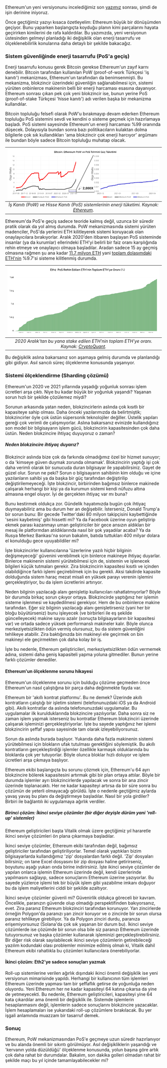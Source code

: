 Ethereum'un yeni versiyonunu incelediğimiz son [yazımız](/genel/2022/04/20/yeni-ethereumu-beklerken.html) sonrası, şimdi de işin derinine iniyoruz.

Önce geçtiğimiz yazıyı kısaca özetleyelim: Ethereum büyük bir dönüşümden geçiyor. Bunu yaparken başlangıçta koyduğu planın kimi parçalarını hayata geçirirken kimilerini de rafa kaldırdılar. Bu yazımızda, yeni versiyonun üstesinden gelmeyi planladığı iki değişiklik olan enerji tasarrufu ve ölçeklenebilirlik konularına daha detaylı bir şekilde bakacağız. 

### Sistem güvenliğinde enerji tasarrufu (PoS'a geçiş)
Enerji tasarrufu konusu gerek Bitcoin gerekse Ethereum'un zayıf karnı denebilir. Bitcoin tarafından kullanılan PoW (proof-of-work Türkçesi 'iş kanıtı') mekanizması, Ethereum'un tarafından da benimsenmişti. Bu mekanizma, blokzincir üzerindeki güvenliğin sağlanabilmesi için, sistemi yürüten onbinlerce makinenin belli bir enerji harcaması esasına dayanıyor. Ethereum sonrası çıkan pek çok yeni blokzincir ise, bunun yerine PoS (proof-of-stake Türkçesi 'hisse kanıtı') adı verilen başka bir mekanizma kullandılar. 

Bitcoin topluluğu felsefi olarak PoW'u bırakmayıp devam ederken Ethereum topluluğu PoS sistemini sevdi ve kendini o sisteme geçmek için hazırlamaya başladı. PoS sistemi sayesinde Ethereum'un enerji harcaması %99 oranında düşecek. Dolayısıyla bundan sonra bazı politikacıların kulaktan dolma bilgilerle çok sık kullandıkları 'ama blokzincir çok enerji harcıyor' argümanı ile bundan böyle sadece Bitcoin topluluğu muhatap olacak. 

| ![Pow_Pos_consumption](/assets/ethereum_power_consumption_v3_800.png)|
|:--:| 
| *İş Kanıtı (PoW) ve Hisse Kanıtı (PoS) sistemlerinin enerji tüketimi. Kaynak: [Ethereum](https://blog.ethereum.org/2021/05/18/country-power-no-more/).*|


Ethereum'da PoS'e geçiş sadece teoride kalmış değil, uzunca bir süredir pratik olarak da yol almış durumda. PoW mekanizmasında sistemi yürüten madenciler, PoS'da yerlerini ETH kilitleyerek sistemi koruyacak olan onaylayıcılara bırakıyorlar. Aralık 2020'den itibaren başlayan PoS sisteminde insanlar (ya da kurumlar) ellerindeki ETH'yi belirli bir faiz oranı karşılığında rehin etmeye ve onaylayıcı olmaya başladılar. Aradan sadece 15 ay geçmiş olmasına rağmen şu ana kadar [11.7 milyon ETH](https://beaconcha.in/) yani [toplam dolaşımdaki ETH'nin](https://etherscan.io/stat/supply) %9.7'si sisteme kilitlenmiş durumda. 

| ![total_staked_ETH](/assets/Ethereum_ETH_2_0_Staking_Rate_800.png)|
|:--:| 
| *2020 Aralık'tan bu yana stake edilen ETH'nin toplam ETH'ye oranı. Kaynak: [CryptoQuant](https://cryptoquant.com/asset/eth/chart/eth2/eth-20-staking-rate-percent?window=DAY&sma=0&ema=0&priceScale=linear&metricScale=linear&chartStyle=column).*|

Bu değişiklik aslına bakarsanız son aşamaya gelmiş durumda ve planlandığı gibi gidiyor. Asıl sancılı süreç ölçeklenme konusunda yaşanıyor.  

### Sistemi ölçeklendirme (Sharding çözümü)
Ethereum'un 2020 ve 2021 yıllarında yaşadığı yoğunluk sonrası işlem ücretleri arşa çıktı. Niye bu kadar büyük bir yoğunluk yaşandı? Yaşanan sorun hızlı bir şekilde çözülemez miydi? 

Sorunun arkasında yatan neden, blokzincirlerin aslında çok kısıtlı bir kapasiteye sahip olması. Daha önceki yazılarımızda da belirtmiştik; blokzincirler öyle çok üstün süpersonik teknolojiler değiller. Üstelik yapıları gereği çok verimli de çalışmıyorlar. Aslına bakarsanız evinizde kullandığınız son model bir bilgisayarın işlem gücü, blokzincirin kapasitesinden çok daha üstün. Neden blokzincire ihtiyaç duyuyoruz o zaman? 

##### Neden blokzincire ihtiyaç duyarız?
Blokzincir aslında bize çok da farkında olmadığımız özel bir hizmet sunuyor; o da 'kimseye güven duymak zorunda olmamak'. Blokzincirin yaptığı işi çok daha verimli olarak bir sunucuda duran bilgisayar ile yapabilirsiniz. Gayet de güzel olur. Sorun ne peki?  Sorun o bilgisayarın sahibinin kim olduğu ve içine yazılanların sahibi ya da başka bir güç tarafından değiştirilip değiştirilemeyeceği. İşte blokzincir, birbirinden bağımsız binlerce makinede çalışarak herhangi bir kişi ya da kurumun sistemi kendi nüfuzu altına almasına engel oluyor. İyi de gerçekten ihtiyaç var mı buna? 

Bunu kestirmek oldukça zor. Gündelik hayatımızda bugün çok ihtiyaç duymayabiliriz ama bu durum her an değişebilir. İsterseniz, Donald Trump'a bir sorun bunu: Bir gecede Twitter'daki 80 milyon takipçisini kaybettiğinde 'sesini kaybetmiş' gibi hissetti mi? Ya da Facebook üzerine oyun geliştirip ekmek parası kazanmayı uman geliştiriciler bir gece ansızın aldıkları bir mesaj ile platformdan atıldıklarında nasıl bir şok yaşadılar acaba? Ya da Rusya Merkez Bankası'na sorun bakalım, batıda tuttukları 400 milyar dolara el konulduğu gece uyuyabildiler mi?

İşte blokzincirler kullanıcılarına 'üzerlerine yazılı hiçbir bilginin değişmeyeceği' güvenini verebilmek için binlerce makineye ihtiyaç duyarlar. Binlerce makinenin sistemi yürütebilmesi için de, sistemin ve işlenecek bilgileri küçük tutmaları gerekir. Zira blokzincirin kapasitesi kısıtlı ve içinden olabildiğince farklı işlemi geçirebilmek için bu gerekli. Aksi takdirde kapasite dolduğunda sistem haraç mezat misali en yüksek parayı verenin işlemini gerçekleştiriyor, bu da işlem ücretlerini artırıyor. 

Neden bilginin yazılacağı alanı genişletip kullanıcıları rahatlatmıyorlar? Böyle bir durumda birkaç sorun çıkıyor ortaya. Blokzincirde yaptığınız her işlemin sisteme işlenmesi ve kaydedilmesi gerekiyor. Hem de bu onbinlerce makine tarafından. Eğer siz bilginin yazılacağı alanı genişletirseniz (yani her bir bloğu büyütürseniz) bunu işleyecek (ve birbirleri ile eş şekilde güncelleyecek) makine sayısı azalır (sonuçta bilgisayarların bir kapasitesi var) ve ortada sadece yüksek performanslı makineler kalır. Böyle olunca merkeziyetsizlikten ödün vermiş olursunuz, bu da sistem güvenliğini tehlikeye atabilir. Zira baktığınızda bin makineyi ele geçirmek on bin makineyi ele geçirmekten çok daha kolay bir iş. 

İşte bu nedenle, Ethereum geliştiricileri, merkeziyetsizlikten ödün vermemek adına, sistemi daha geniş kapasiteli yapma yoluna gitmediler. Bunun yerine farklı çözümler denediler. 

#### Ethereum'un ölçeklenme sorunu hikayesi
Ethereum'un ölçeklenme sorunu için bulduğu çözüme geçmeden önce Ethereum'un nasıl çalıştığına bir parça daha değinmekte fayda var. 

Ethereum bir 'akıllı kontrat platformu'. Bu ne demek? Üzerinde akıllı kontratların çalıştığı bir işletim sistemi (telefonunuzdaki iOS ya da Android gibi). Akıllı kontratlar da aslında telefonunuzdaki uygulamalar. Bu uygulamalar ilk kurulduklarında blokzincire yazılıyorlar. Daha sonra siz ne zaman işlem yapmak isterseniz bu kontratlar Ethereum blokzinciri üzerinde çalışarak işleminizi gerçekleştiriyorlar. İşte bu sayede yaptığınız her işlemi blokzincirin şeffaf yapısı sayesinde tam olarak izleyebiliyorsunuz.

Sorun da aslında burada başlıyor. Yukarıda daha fazla makinenin sistemi yürütebilmesi için blokların ufak tutulması gerektiğini söylemiştik. Bu akıllı kontratların gerçekleştirdiği işlemler özellikle karmaşık olduklarında bu bloklarda çok yer tutuyorlar. Böyle olunca bloklar hızlı doluyor ve işlem ücretleri arşa çıkmaya başlıyor.

Ethereum ekibi başlangıçta bu sorunu çözmek için, Ethereum'u 64 ayrı blokzincire bölerek kapasitesini artırmak gibi bir plan ortaya attılar. Böyle bir durumda işlemler ayrı blokzincirlerde yapılacak ve sonra bir ana zincir üzerinde toplanacaktı. Her ne kadar kapasiteyi artırsa da bir süre sonra bu çözümün de yeterli olmayacağı görüldü. İşte o nedenle geçtiğimiz aylarda yavaş yavaş bu planı da değiştirmeye başladılar. Nasıl bir yola girdiler? Birbiri ile bağlantılı iki uygulamaya ağırlık verdiler.

##### Birinci çözüm: İkinci seviye çözümler (bir diğer deyişle dürüm yani 'roll-up' sistemler)
Ethereum geliştiricileri başta Vitalik olmak üzere geçtiğimiz yıl hararetle ikinci seviye çözümleri ön plana çıkarmaya başladılar. 

İkinci seviye çözümler, Ethereum ekibi tarafından değil, bağımsız geliştiriciler tarafından geliştiriliyorlar. Temel olarak yaptıkları bizim bilgisayarlarda kullandığımız 'zip' dosyalardan farklı değil. 'Zip' dosyaları bilirsiniz; on tane Excel dosyasını bir zip dosyası haline getirirseniz, boyutunu aşağı yukarı onda birine indirirsiniz. İşte ikinci seviye çözümler de yapılan onlarca işlemin Ethereum üzerinde değil, kendi üzerlerinde yapılmasını sağlayıp, sadece sonuçlarını Ethereum üzerine yazıyorlar. Bu sayede yüzlerce işlemi tek bir büyük işlem gibi yazabilme imkanı doğuyor bu da işlem maliyetlerini ciddi bir şekilde azaltıyor. 

İkinci seviye çözümler güvenli mi? Güvenirlik oldukça göreceli bir kavram. Öncelikle, paranızın güvende olup olmadığı perspektifinden bakıyorsanız, evet. Zira paranız Ethereum blokzinciri tarafından korunuyor. Yan zincirlerde örneğin Polygon'da paranızı yan zincir koruyor ve o zincirde bir sorun olursa paranız tehlikeye girebiliyor. Ya da Polygon zinciri durdu, paranıza erişemiyorsunuz (Solana'da çok sık yaşanan bir durum bu). İkinci seviye çözümlerde ise çözümde bir sorun olsa bile siz paranızı Ethereum üzerinde tutuyorsunuz ve başka çözümler kullanarak işleminizi gerçekleştirebilirsiniz. Bir diğer risk olarak sayılabilecek ikinci seviye çözümlerin getirebileceği yazılım kodundaki olası problemler minimize edilmiş olmalı ki, Vitalik dahil Ethereum ekibi rahatlıkla bu çözümleri kullanıcılara önerebiliyorlar. 

#### İkinci çözüm: Eth2'ye sadece sonuçları yazmak

Roll-up sistemlerine verilen ağırlık dışındaki ikinci önemli değişiklik ise yeni versiyonun mimarisinde yapıldı. Herhangi bir kullanıcının tüm işlemleri Ethereum üzerinde yapması tam bir şeffaflık getirse de yoğunluğa neden oluyordu. Yeni Ethereum her ne kadar kapasiteyi 64 katına çıkarsa da yine de yetmeyecekti. Bu nedenle, Ethereum geliştiricileri, kapasiteyi yine 64 kata çıkardılar ama önemli bir değişiklik ile. Sistemde işlemlerin hesaplanmasını değil, işlemlerin sadece sonuçlarını blokzincire yazacaklar. İşlem hesaplamaları ise yukarıdaki roll-up çözümlere bırakılacak. Bu yer işgali anlamında muazzam bir tasarruf demek.

### Sonuç
Ethereum, PoW mekanizmasından PoS'e geçmeye uzun süredir hazırlanıyor ve bu alanda önemli bir sıkıntı görülmüyor. Asıl değişikliklerin yaşandığı ve 'kervanın yolda düzüldüğü' ölçeklenme konusunda, yolun başına göre artık çok daha rahat bir durumdalar. Bakalım, son dakika golleri olmadan rahat bir şekilde maçı bu yıl içinde tamamlayabilecekler mi?
